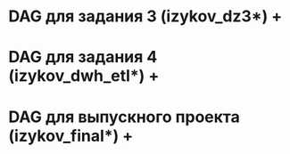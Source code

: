 # DAG для задания 3 (izykov_dz3*) +
# DAG для задания 4 (izykov_dwh_etl*) +
# DAG для выпускного проекта (izykov_final*) +

